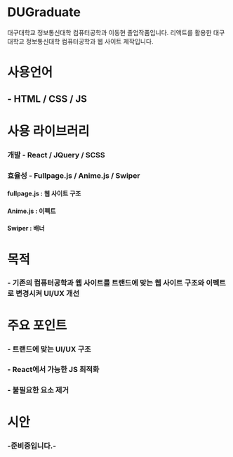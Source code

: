 # DUGraduate
대구대학교 정보통신대학 컴퓨터공학과 이동현 졸업작품입니다.
리액트를 활용한 대구대학교 정보통신대학 컴퓨터공학과 웹 사이트 제작입니다.

# 사용언어
## - HTML / CSS / JS

# 사용 라이브러리
### 개발 - React / JQuery / SCSS
### 효율성 - Fullpage.js / Anime.js / Swiper
#### fullpage.js : 웹 사이트 구조 
#### Anime.js : 이펙트
#### Swiper : 배너

# 목적
### - 기존의 컴퓨터공학과 웹 사이트를  트랜드에 맞는 웹 사이트 구조와 이펙트로 변경시켜 UI/UX 개선

# 주요 포인트
### - 트랜드에 맞는 UI/UX 구조
### - React에서 가능한 JS 최적화
### - 불필요한 요소 제거

# 시안
### -준비중입니다.-
